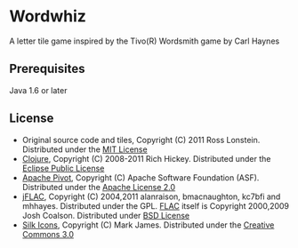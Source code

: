# Wordwhiz

A letter tile game inspired by the Tivo(R) Wordsmith game by Carl Haynes

## Prerequisites

Java 1.6 or later

## License

* Original source code and tiles, Copyright (C) 2011 Ross Lonstein. Distributed under the [MIT License](http://www.opensource.org/licenses/mit-license.php)
* [Clojure](http://clojure.org/), Copyright (C) 2008-2011 Rich Hickey. Distributed under the [Eclipse Public License](http://opensource.org/licenses/eclipse-1.0.php)
* [Apache Pivot](http://pivot.apache.org/), Copyright (C) Apache Software Foundation (ASF). Distributed under the [Apache License 2.0](http://http://www.apache.org/licenses/LICENSE-2.0)
* [jFLAC](http://jflac.sourceforge.net/), Copyright (C) 2004,2011 alanraison, bmacnaughton, kc7bfi and mhhayes. Distributed under the GPL. [FLAC](http://flac.sourceforge.net/) itself is Copyright 2000,2009 Josh Coalson. Distributed under [BSD License](http://flac.cvs.sourceforge.net/viewvc/flac/flac/COPYING.Xiph)
* [Silk Icons](http://www.famfamfam.com/lab/icons/silk/), Copyright (C) Mark James. Distributed under the [Creative Commons 3.0](http://creativecommons.org/licenses/by/3.0/)
